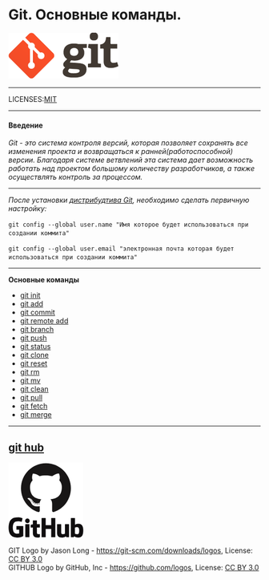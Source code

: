 # Git. Основные команды.  
[![git_logo](./image/logo@2x.png)](https://git-scm.com/ "Официальный сайт GIT")  
***
LICENSES:[MIT](./license.md)  


***
#### Введение
*Git - это система контроля версий, которая позволяет сохранять все изменения проекта и возвращаться к ранней(работоспособной) версии. Благодаря системе ветвлений эта система дает возможность работать над проектом большому количеству разработчиков, а также осуществлять контроль за процессом.*  
***  
*После установки [дистрибудтива Git][download_git], необходимо сделать первичную настройку:*  


`git config --global user.name "Имя которое будет использоваться при создании коммита"`    

`git config --global user.email "электронная почта которая будет использоваться при создании коммита"` 
***
**Основные команды**  

- [git init](./gitinit.md)  
- [git add](./gitadd.md)  
- [git commit](./gitcommit.md)  
- [git remote add](./gitremoteadd.md)  
- [git branch](./gitbranch.md)  
- [git push](./gitpush.md)  
- [git status](./gitstatus.md)  
- [git clone](./gitclone.md)  
- [git reset](./gitreset.md)  
- [git rm](./gitrm.md)  
- [git mv](./gitmv.md)  
- [git clean](./gitclean.md)  
- [git pull](./gitpull.md)  
- [git fetch](./gitfetch.md)   
- [git merge](./gitmerge.md)   

***  
## [git hub](./github.md)  

[![git_logo](./image/github.png)](https://github.com "Официальный сайт GitHub")

[download_git]: https://git-scm.com/downloads "Скачать git с сайта git-scm.com"  
GIT Logo by Jason Long - https://git-scm.com/downloads/logos, License: [CC BY 3.0](https://creativecommons.org/licenses/by/3.0/)  
GITHUB Logo by GitHub, Inc - https://github.com/logos, License: [CC BY 3.0](https://creativecommons.org/licenses/by/3.0/)  
